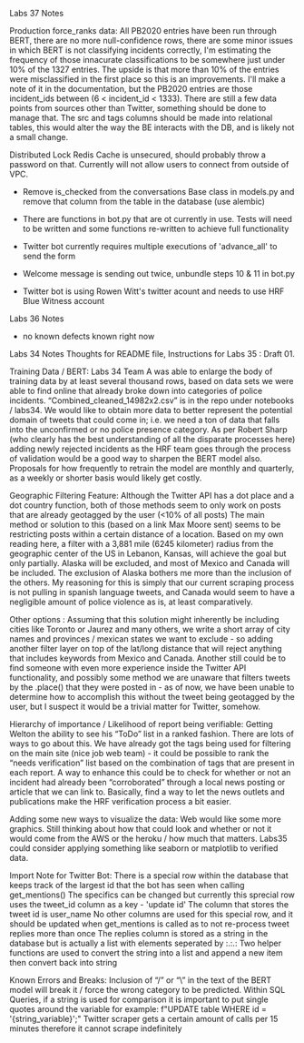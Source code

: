 Labs 37 Notes

Production force_ranks data:
All PB2020 entries have been run through BERT, there are no more null-confidence rows, there are some minor issues in which BERT is not classifying incidents correctly, I'm estimating the frequency of those innacurate classifications to be somewhere just under 10% of the 1327 entries.  The upside is that more than 10% of the entries were misclassified in the first place so this is an improvements.  I'll make a note of it in the documentation, but the PB2020 entries are those incident_ids between (6 < incident_id < 1333).
There are still a few data points from sources other than Twitter, something should be done to manage that.
The src and tags columns should be made into relational tables, this would alter the way the BE interacts with the DB, and is likely not a small change.

Distributed Lock
Redis Cache is unsecured, should probably throw a password on that.  Currently will not allow users to connect from outside of VPC.

- Remove is_checked from the conversations Base class in models.py and remove that column from the table in the database (use alembic)

- There are functions in bot.py that are ot currently in use. Tests will need to be written and some functions re-written to achieve full functionality

- Twitter bot currently requires multiple executions of 'advance_all' to send the form

- Welcome message is sending out twice, unbundle steps 10 & 11 in bot.py

- Twitter bot is using Rowen Witt's twitter acount and needs to use HRF Blue Witness account

Labs 36 Notes
- no known defects known right now


Labs 34 Notes
Thoughts for README file, Instructions for Labs 35 : Draft 01. 

Training Data / BERT:
Labs 34 Team A was able to enlarge the body of training data by at least several thousand rows, based on data sets we were able to find online that already broke down into categories of police incidents. “Combined_cleaned_14982x2.csv” is in the repo under notebooks / labs34. 
We would like to obtain more data to better represent the potential domain of tweets that could come in; i.e. we need a ton of data that falls into the unconfirmed or no police presence category. 
As per Robert Sharp (who clearly has the best understanding of all the disparate processes here) adding newly rejected incidents as the HRF team goes through the process of validation would be a good way to sharpen the BERT model also. 
Proposals for how frequently to retrain the model are monthly and quarterly, as a weekly or shorter basis would likely get costly. 


Geographic Filtering Feature:
Although the Twitter API has a dot place and a dot country function, both of those methods seem to only work on posts that are already geotagged by the user (<10% of all posts)
The main method or solution to this (based on a link Max Moore sent) seems to be restricting posts within a certain distance of a location. 
Based on my own reading here, a filter with a 3,881 mile (6245 kilometer) radius from the geographic center of the US in Lebanon, Kansas, will achieve the goal but only partially. Alaska will be excluded, and most of Mexico and Canada will be included. 
The exclusion of Alaska bothers me more than the inclusion of the others. My reasoning for this is simply that our current scraping process is not pulling in spanish language tweets, and Canada would seem to have a negligible amount of police violence as is, at least comparatively. 

Other options : 
Assuming that this solution might inherently be including cities like Toronto or Jaurez and many others, we write a short array of city names and provinces / mexican states we want to exclude - so adding another filter layer on top of the lat/long distance that will reject anything that includes keywords from Mexico and Canada. 
	Another still could be to find someone with even more experience inside the Twitter API functionality, and possibly some method we are unaware that filters tweets by the .place() that they were posted in - as of now, we have been unable to determine how to accomplish this without the tweet being geotagged by the user, but I suspect it would be a trivial matter for Twitter, somehow. 

Hierarchy of importance / Likelihood of report being verifiable: 
	Getting Welton the ability to see his “ToDo” list in a ranked fashion. There are lots of ways to go about this. We have already got the tags being used for filtering on the main site (nice job web team) - it could be possible to rank the “needs verification” list based on the combination of tags that are present in each report. A way to enhance this could be to check for whether or not an incident had already been “corroborated” through a local news posting or article that we can link to. Basically, find a way to let the news outlets and publications make the HRF verification process a bit easier. 

Adding some new ways to visualize the data: 
	Web would like some more graphics. Still thinking about how that could look and whether or not it would come from the AWS or the heroku / how much that matters. Labs35 could consider applying something like seaborn or matplotlib to verified data. 

Import Note for Twitter Bot:
	There is a special row within the database that keeps track of the largest id that the bot has seen
	when calling get_mentions()
	The specifics can be changed but currently this sprecial row uses the tweet_id column as a key - 'update id'
	The column that stores the tweet id is user_name
	No other columns are used for this special row, and it should be updated when get_mentions is called as to
	not re-process tweet replies more than once
	The replies column is stored as a string in the database but is actually a list with elements seperated by :.:.:
	Two helper functions are used to convert the string into a list and append a new item then convert back into string


Known Errors and Breaks:
	Inclusion of “/” or “\” in the text of the BERT model will break it / force the wrong category to be predicted. 
	Within SQL Queries, if a string is used for comparison it is important to put single quotes around the variable
	for example: f"UPDATE table WHERE id = '{string_variable}';"
	Twitter scraper gets a certain amount of calls per 15 minutes therefore it cannot scrape indefinitely 

